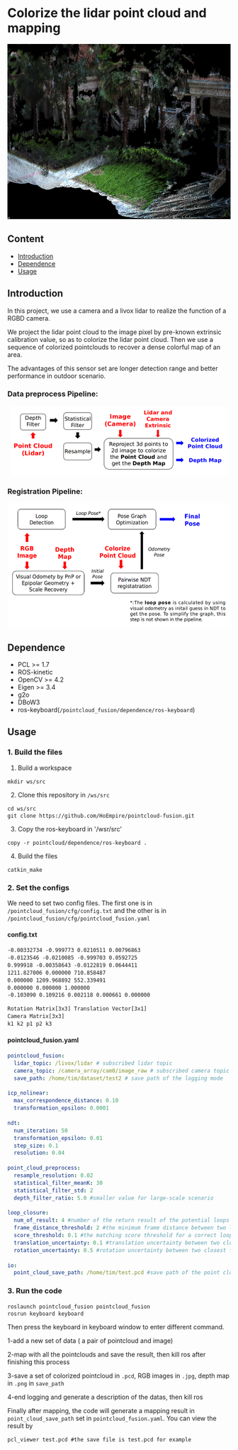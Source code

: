 # Colorize the lidar point cloud and mapping

<div align=center><img width="780" height="395" src="images/result.png"/></div>

## Content

- [Introduction](#Introduction)
- [Dependence](#Dependence)
- [Usage](#Usage)

## Introduction

In this project, we use a camera and a livox lidar to realize the function of a RGBD camera.

We project the lidar point cloud to the image pixel by pre-known extrinsic calibration value, so as to colorize the lidar point cloud. Then we use a sequence of colorized pointclouds to recover a dense colorful map of an area.

The advantages of this sensor set are longer detection range and better performance in outdoor scenario.

### Data preprocess Pipeline:

<div align=center><img width="490" height="157" src="images/data_preprocess_pipeline.png"/></div>

### Registration Pipeline:

<div align=center><img width="536" height="281" src="images/registration_pipeline.png"/></div>

## Dependence

- PCL >= 1.7
- ROS-kinetic
- OpenCV >= 4.2
- Eigen >= 3.4
- g2o
- DBoW3
- ros-keyboard(`/pointcloud_fusion/dependence/ros-keyboard`)

## Usage

### 1. Build the files

1. Build a workspace

```shell
mkdir ws/src
```

2. Clone this repository in `/ws/src`

```shell
cd ws/src
git clone https://github.com/HoEmpire/pointcloud-fusion.git
```

3. Copy the ros-keyboard in '/wsr/src'

```shell
copy -r pointcloud/dependence/ros-keyboard .
```

4. Build the files

```shell
catkin_make
```

### 2. Set the configs

We need to set two config files. The first one is in `/pointcloud_fusion/cfg/config.txt` and the other is in `/pointcloud_fusion/cfg/pointcloud_fusion.yaml`

#### config.txt

```txt
-0.00332734 -0.999773 0.0210511 0.00796863
-0.0123546 -0.0210085 -0.999703 0.0592725
0.999918 -0.00358643 -0.0122819 0.0644411
1211.827006 0.000000 710.858487
0.000000 1209.968892 552.339491
0.000000 0.000000 1.000000
-0.103090 0.109216 0.002118 0.000661 0.000000
```

```txt
Rotation Matrix[3x3] Translation Vector[3x1]
Camera Matrix[3x3]
k1 k2 p1 p2 k3
```

#### pointcloud_fusion.yaml

```yaml
pointcloud_fusion:
  lidar_topic: /livox/lidar # subscribed lidar topic
  camera_topic: /camera_array/cam0/image_raw # subscribed camera topic
  save_path: /home/tim/dataset/test2 # save path of the logging mode

icp_nolinear:
  max_correspondence_distance: 0.10
  transformation_epsilon: 0.0001

ndt:
  num_iteration: 50
  transformation_epsilon: 0.01
  step_size: 0.1
  resolution: 0.04

point_cloud_preprocess:
  resample_resolution: 0.02
  statistical_filter_meanK: 30
  statistical_filter_std: 2
  depth_filter_ratio: 5.0 #smaller value for large-scale scenario

loop_closure:
  num_of_result: 4 #number of the return result of the potential loops
  frame_distance_threshold: 2 #the minimum frame distance between two loops
  score_threshold: 0.1 #the matching score threshold for a correct loop
  translation_uncertainty: 0.1 #translation uncertainty between two closest frame
  rotation_uncertainty: 0.5 #rotation uncertainty between two closest frame

io:
  point_cloud_save_path: /home/tim/test.pcd #save path of the point cloud
```

### 3. Run the code

```shell
roslaunch pointcloud_fusion pointcloud_fusion
rosrun keyboard keyboard
```

Then press the keyboard in keyboard window to enter different command.

1-add a new set of data ( a pair of pointcloud and image)

2-map with all the pointclouds and save the result, then kill ros after finishing this process

3-save a set of colorized pointcloud in `.pcd`, RGB images in `.jpg`, depth map in `.png` in
`save_path`

4-end logging and generate a description of the datas, then kill ros

Finally after mapping, the code will generate a mapping result in `point_cloud_save_path` set in `pointcloud_fusion.yaml`. You can view the result by

```shell
pcl_viewer test.pcd #the save file is test.pcd for example
```
